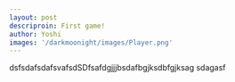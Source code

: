 ```yaml
---
layout: post
descriproin: First game!
author: Yoshi
images: '/darkmoonight/images/Player.png'
---
```

dsfsdafsdafsvafsdSDfsafdgjjjbsdafbgjksdbfgjksag sdagasf